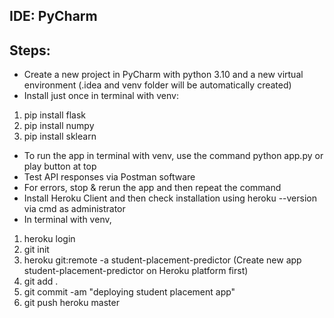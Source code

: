 ## IDE: PyCharm
## Steps:
* Create a new project in PyCharm with python 3.10 and a new virtual environment (.idea and venv folder will be automatically created)
* Install just once in terminal with venv:
1. pip install flask
2. pip install numpy
3. pip install sklearn
* To run the app in terminal with venv, use the command python app.py or play button at top
* Test API responses via Postman software
* For errors, stop & rerun the app and then repeat the command
* Install Heroku Client and then check installation using heroku --version via cmd as administrator
* In terminal with venv,
1. heroku login
2. git init
3. heroku git:remote -a student-placement-predictor (Create new app student-placement-predictor on Heroku platform first)
4. git add .
5. git commit -am "deploying student placement app"
6. git push heroku master
